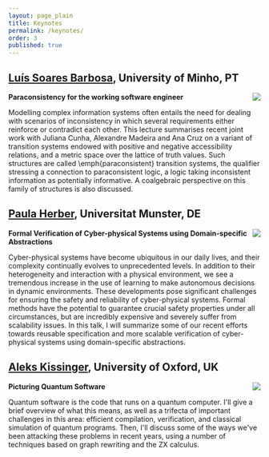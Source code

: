 ```yaml
---
layout: page_plain
title: Keynotes
permalink: /keynotes/
order: 3
published: true
---
```


## [Luís Soares Barbosa](https://www.di.uminho.pt/~lsb/), University of Minho, PT

<img src="{{ site.baseurl }}{% link assets/images/people/barbosa.png %}" class="imageSpeaker" align="right"/>

<!-- <p style="min-height: 170px;">


<br/>

</p>

-->

**Paraconsistency for the working software engineer** 

Modelling complex information systems often entails the need for dealing with scenarios of inconsistency in which several requirements either reinforce or contradict each other. This lecture summarises recent joint work with Juliana Cunha, Alexandre Madeira and Ana Cruz on  a variant of transition systems endowed with positive and negative accessibility relations, and a metric space over the lattice of truth values. Such structures are called \emph{paraconsistent} transition systems, the qualifier stressing a connection to paraconsistent logic, a logic taking inconsistent information as potentially informative.  A coalgebraic perspective on this family of structures is also discussed.




## [Paula Herber](https://www.uni-muenster.de/EmbSys/team/herber/), Universitat Munster, DE

<img src="{{ site.baseurl }}{% link assets/images/people/herber.png %}" class="imageSpeaker" align="right"/>

<!-- <p style="min-height: 170px;">
	TBD
</p>
 -->

**Formal Verification of Cyber-physical Systems using Domain-specific Abstractions**

Cyber-physical systems have become ubiquitous in our daily lives, and their complexity continually evolves to unprecedented levels. In addition to their heterogeneity and interaction with a physical environment, we see a tremendous increase in the use of learning to make autonomous decisions in dynamic environments. These developments pose significant challenges for ensuring the safety and reliability of cyber-physical systems. Formal methods have the potential to guarantee crucial safety properties under all circumstances, but are incredibly expensive and severely suffer from scalability issues. In this talk, I will summarize some of our recent efforts towards reusable specification and more scalable verification of cyber-physical systems using domain-specific abstractions. 

<!--
Bio: Paula Herber is a full professor and head of the Embedded Systems group at the Computer Science Department at the University of Münster, Germany, and a part-time full professor at the University of Twente in the Formal Methods and Tools (FMT) group in the Netherlands. She has received her Ph.D. from TU Berlin in 2010, and worked as a postdoc at the International Computer Science Institute (ICSI) in Berkeley, California, as a substitute professor at the University of Potsdam, and as a postdoc and independent research group leader at TU Berlin. Her main research interests are quality assurance for embedded systems, test automation, and formal methods. She is best known for her contributions to the formalization of industrially used system design languages such as SystemC and Simulink, and highly interested in new techniques to increase the applicability of formal methods for embedded and cyber-physical systems.
-->


## [Aleks Kissinger](https://www.cs.ox.ac.uk/people/aleks.kissinger/), University of Oxford, UK

<img src="{{ site.baseurl }}{% link assets/images/people/kissinger.jpg %}" class="imageSpeaker" align="right"/>

**Picturing Quantum Software**

Quantum software is the code that runs on a quantum computer. I'll give a brief overview of what this means, as well as a trifecta of important challenges in this area: efficient compilation, verification, and classical simulation of quantum programs. Then, I'll discuss some of the ways we've been attacking these problems in recent years, using a number of techniques based on graph rewriting and the ZX calculus.





<!--
	962 × 1039 
	512 x 553	

	512 × 982

## [Burcu Kulahcioglu Ozkan](https://burcuku.github.io/home/), TU Delft

<img src="{{ site.baseurl }}{% link assets/images/UA1.png %}" class="imageSpeaker" align="right"/>

**Randomized Testing of Distributed Systems**

Distributed systems are prone to concurrency bugs due to the nondeterminism in the interleavings of the concurrent events in an execution. Detecting and diagnosing concurrency bugs in distributed systems is critical since unforeseen interleavings of concurrent messages, network, or process faults can result in unexpected, erroneous system behavior. However, concurrency bugs are hard to detect as they are triggered only in some subtle interleavings of the events.

Random testing is a practical way of searching for bugs in large distributed systems. While naïve random stress testing is unlikely to discover bugs that rarely occur, recent randomized testing algorithms offer effective testing methods. They provide theoretical guarantees on detecting bugs based on combinatorial results and borrowing ideas from formal methods and verification. In this talk, we will overview the key ideas in randomized testing techniques for detecting concurrency bugs in distributed systems.

## [Reiner Hähnle](https://www.informatik.tu-darmstadt.de/se/gruppenmitglieder/groupmembers_detailseite_30784.en.jsp), TU Darmstadt

<img src="{{ site.baseurl }}{% link assets/images/UA1.png %}" class="imageSpeaker" align="right"/>

**Context-aware Trace Contracts**

The behavior of concurrent, asynchronous procedures depends in general on the call context, because of the global protocol that governs scheduling. This context cannot be specified with the state-based Hoare-style contracts common in deductive verification. Recent work generalized state-based to trace contracts, which permit to specify internal behavior of a procedure, such as calls or state changes, but not its call context. In this talk we discuss a program logic of context-aware trace contracts for specifying global behavior of asynchronous programs. We also provide a sound proof system that addresses two challenges: To observe the program state not merely at the end points of a procedure, we introduce the novel concept of an observation quantifier. And to combat combinatorial explosion of possible call sequences of procedures, we transfer Liskov's principle of behavioral subtyping to the analysis of asynchronous procedures.

Joint work with: Eduard Kamburjan (U Oslo), Marco Scaletta (TU Darmstadt)

## [Mira Mezini](https://www.stg.tu-darmstadt.de/main_stg/staff_stg/mira_mezini_1.en.jsp), TU Darmstadt

<img src="{{ site.baseurl }}{% link assets/images/UA1.png %}" class="imageSpeaker" align="right"/>

**Safe and Secure Programming Abstractions for Decentralized Software**

Today’s computing infrastructure is massively distributed across geo-replicated clouds in the back-end and millions of increasingly powerful devices in the front-end. Applications running on this massively distributed infrastructure are different from traditional distributed applications – they often interact with their surroundingsand their execution flow is not determined by these unpredictable interactions. While today’s software architecture is centralized with data and computations mostly hosted in back-end clouds and front-end devices merely interfacing to the world, there is a call for decentralization, motivated by requirements for privacy, latency, availability (even for deployments with intermittent connectivity in the front-end), and made possible by increased resources in the front-end. But decentralization brings back long-standing challenges of distributed software on the table of application developers, which are amplified due to global distribution, the quest for decentralization, and the interactive nature of applications. At the same time, our programming methods are not up to these challenges, leaving complexity on the shoulders of application developers to manage. 

In this talk, I will present ongoing work on the REScala project, which aims to close this gap. REScala – a library-based extension of the Scala language - advances the state of scientific knowledge in the area of programming foundations for distributed interactive learning applications. It makes decentralization and interactivity first-class programming principles. Computations running on individual nodes of the computing infrastructure have their local view on data and execution, but these views are composable by-design with guaranteed safety and security properties. Moreover, the views have native time-changing capabilities, whichenables them to jointly evolve in time and space.
-->
